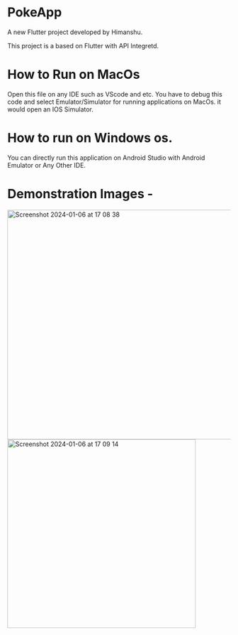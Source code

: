 # PokeApp

A new Flutter project developed by Himanshu.


This project is a based on Flutter with API Integretd.

# How to Run on MacOs
Open this file on any IDE such as VScode and etc. You have to debug this code and select Emulator/Simulator for running applications on MacOs. it would open an IOS Simulator. 

# How to run on Windows os.
You can directly run this application on Android Studio with Android Emulator or Any Other IDE.

# Demonstration Images -

 <img width="517" alt="Screenshot 2024-01-06 at 17 08 38" src="https://github.com/Himanshu-00/pokeapp/assets/128510994/21bc648f-5fe1-4c69-bd56-2123b72471dc"> <img width="425" alt="Screenshot 2024-01-06 at 17 09 14" src="https://github.com/Himanshu-00/pokeapp/assets/128510994/05be824f-0410-476a-8032-e7c76007b654">


